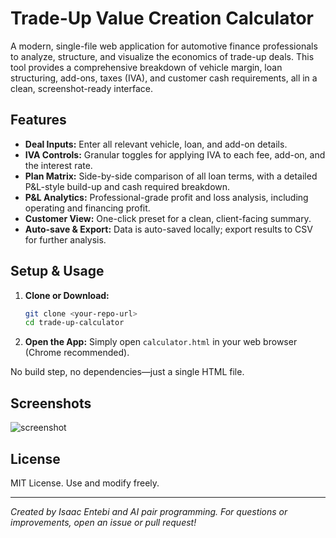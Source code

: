 # Trade-Up Value Creation Calculator

A modern, single-file web application for automotive finance professionals to analyze, structure, and visualize the economics of trade-up deals. This tool provides a comprehensive breakdown of vehicle margin, loan structuring, add-ons, taxes (IVA), and customer cash requirements, all in a clean, screenshot-ready interface.

## Features
- **Deal Inputs:** Enter all relevant vehicle, loan, and add-on details.
- **IVA Controls:** Granular toggles for applying IVA to each fee, add-on, and the interest rate.
- **Plan Matrix:** Side-by-side comparison of all loan terms, with a detailed P&L-style build-up and cash required breakdown.
- **P&L Analytics:** Professional-grade profit and loss analysis, including operating and financing profit.
- **Customer View:** One-click preset for a clean, client-facing summary.
- **Auto-save & Export:** Data is auto-saved locally; export results to CSV for further analysis.

## Setup & Usage
1. **Clone or Download:**
   ```sh
   git clone <your-repo-url>
   cd trade-up-calculator
   ```
2. **Open the App:**
   Simply open `calculator.html` in your web browser (Chrome recommended).

No build step, no dependencies—just a single HTML file.

## Screenshots
![screenshot](./screenshot.png)

## License
MIT License. Use and modify freely.

---

*Created by Isaac Entebi and AI pair programming. For questions or improvements, open an issue or pull request!* 